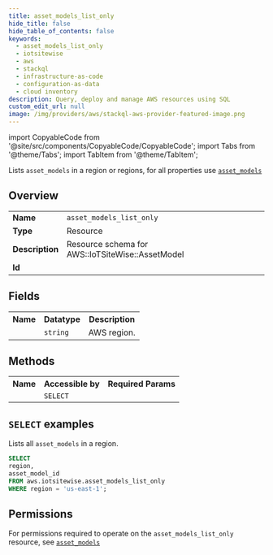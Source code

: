 ```yaml
---
title: asset_models_list_only
hide_title: false
hide_table_of_contents: false
keywords:
  - asset_models_list_only
  - iotsitewise
  - aws
  - stackql
  - infrastructure-as-code
  - configuration-as-data
  - cloud inventory
description: Query, deploy and manage AWS resources using SQL
custom_edit_url: null
image: /img/providers/aws/stackql-aws-provider-featured-image.png
---
```


import CopyableCode from '@site/src/components/CopyableCode/CopyableCode';
import Tabs from '@theme/Tabs';
import TabItem from '@theme/TabItem';

Lists <code>asset_models</code> in a region or regions, for all properties use <a href="/providers/aws/serviceName/asset_models/"><code>asset_models</code></a>

## Overview
<table><tbody>
<tr><td><b>Name</b></td><td><code>asset_models_list_only</code></td></tr>
<tr><td><b>Type</b></td><td>Resource</td></tr>
<tr><td><b>Description</b></td><td>Resource schema for AWS::IoTSiteWise::AssetModel</td></tr>
<tr><td><b>Id</b></td><td><CopyableCode code="aws.iotsitewise.asset_models_list_only" /></td></tr>
</tbody></table>

## Fields
<table><tbody><tr><th>Name</th><th>Datatype</th><th>Description</th></tr><tr><td><CopyableCode code="region" /></td><td><code>string</code></td><td>AWS region.</td></tr>
</tbody></table>

## Methods

<table><tbody>
  <tr>
    <th>Name</th>
    <th>Accessible by</th>
    <th>Required Params</th>
  </tr>
  <tr>
    <td><CopyableCode code="list_resources" /></td>
    <td><code>SELECT</code></td>
    <td><CopyableCode code="region" /></td>
  </tr>
</tbody></table>

## `SELECT` examples
Lists all <code>asset_models</code> in a region.
```sql
SELECT
region,
asset_model_id
FROM aws.iotsitewise.asset_models_list_only
WHERE region = 'us-east-1';
```


## Permissions

For permissions required to operate on the <code>asset_models_list_only</code> resource, see <a href="/providers/aws/iotsitewise/asset_models/#permissions"><code>asset_models</code></a>

